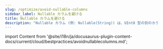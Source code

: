 ```yaml
---
slug: /optimize/avoid-nullable-columns
sidebar_label: Nullable カラムを避ける
title: Nullable カラムを避ける
description: "Nullable カラム (例: Nullable(String)) は、UInt8 型の別のカラムを作成します。"
---
```


import Content from '@site/i18n/ja/docusaurus-plugin-content-docs/current/cloud/bestpractices/avoidnullablecolumns.md';

<Content />
